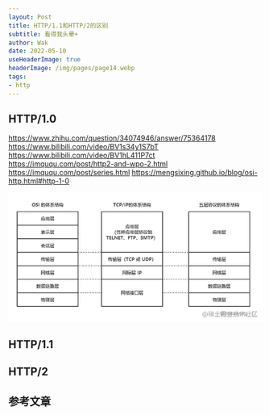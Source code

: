```yaml
---
layout: Post  
title: HTTP/1.1和HTTP/2的区别   
subtitle: 看得我头晕+  
author: Wak  
date: 2022-05-10  
useHeaderImage: true  
headerImage: /img/pages/page14.webp  
tags:
- http
---
```




## HTTP/1.0

https://www.zhihu.com/question/34074946/answer/75364178
https://www.bilibili.com/video/BV1s34y1S7bT
https://www.bilibili.com/video/BV1hL411P7ct
https://imququ.com/post/http2-and-wpo-2.html
https://imququ.com/post/series.html
https://mengsixing.github.io/blog/osi-http.html#http-1-0

![1](../.vuepress/public/img/article/netModel.png)

## HTTP/1.1

## HTTP/2






## 参考文章
[^1]:[详解 四层、五层、七层 计算机网络模型](https://juejin.cn/post/6844904049800642568#heading-0)  
[^2]:HTTP权威指南  
[^3]:[浅谈http协议（三）：HTTP 报文及其结构](https://segmentfault.com/a/1190000019788537)  
[^4]:[HTTP协议的特点、HTTP报文的组成部分](https://juejin.cn/post/7007596073426370568)  
[^5]:[HTTP有哪些特点](https://juejin.cn/post/6992082647124525093)  
[^6]:图解HTTP 


